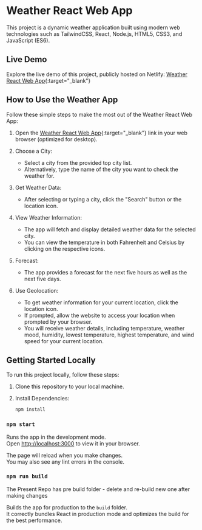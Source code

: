 # Weather React Web App

This project is a dynamic weather application built using modern web technologies such as TailwindCSS, React, Node.js, HTML5, CSS3, and JavaScript (ES6).

## Live Demo

Explore the live demo of this project, publicly hosted on Netlify: [Weather React Web App](https://deekshith-weather-react-webapp.netlify.app/){:target="_blank"}

## How to Use the Weather App

Follow these simple steps to make the most out of the Weather React Web App:

1. Open the [Weather React Web App](https://deekshith-weather-react-webapp.netlify.app/){:target="_blank"} link in your web browser (optimized for desktop).

2. Choose a City:
   - Select a city from the provided top city list.
   - Alternatively, type the name of the city you want to check the weather for.

3. Get Weather Data:
   - After selecting or typing a city, click the "Search" button or the location icon.

4. View Weather Information:
   - The app will fetch and display detailed weather data for the selected city.
   - You can view the temperature in both Fahrenheit and Celsius by clicking on the respective icons.

5. Forecast:
   - The app provides a forecast for the next five hours as well as the next five days.
     
6. Use Geolocation:
   - To get weather information for your current location, click the location icon.
   - If prompted, allow the website to access your location when prompted by your browser.
   - You will receive weather details, including temperature, weather mood, humidity, lowest temperature, highest temperature, and wind speed for your current location.

## Getting Started Locally

To run this project locally, follow these steps:

1. Clone this repository to your local machine.

2. Install Dependencies:
   ```bash
   npm install


### `npm start`

Runs the app in the development mode.\
Open [http://localhost:3000](http://localhost:3000) to view it in your browser.

The page will reload when you make changes.\
You may also see any lint errors in the console.

### `npm run build`
The Present Repo has pre build folder - delete and re-build new one after making changes

Builds the app for production to the `build` folder.\
It correctly bundles React in production mode and optimizes the build for the best performance.



